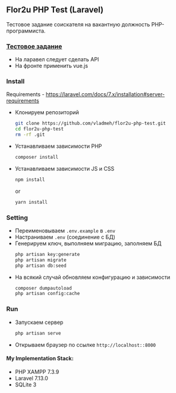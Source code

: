 ## Flor2u PHP Test (Laravel)
Тестовое задание соискателя на вакантную должность PHP-программиста.

### [Тестовое задание](https://github.com/DanilaGegele/HR-php-test)
* На ларавел следует сделать API
* На фронте применить vue.js

### Install

Requirements - https://laravel.com/docs/7.x/installation#server-requirements

* Клонируем репозиторий
    ```bash
    git clone https://github.com/vladmeh/flor2u-php-test.git
    cd flor2u-php-test
    rm -rf .git
    ```
* Устанавливаем зависимости PHP
    ```bash
    composer install
    ```
* Устанавливаем зависимости JS и CSS
    ```bash
    npm install
    ```
    or
    ```bash
    yarn install
    ```

### Setting
* Переименовываем `.env.example` в `.env`
* Настраниваем `.env` (соединение с БД)
* Генерируем ключ, выполняем миграцию, заполняем БД
    ```bash
    php artisan key:generate
    php artisan migrate
    php artisan db:seed
    ```
* На всякий случай обновляем конфигурацию и зависимости
    ```bash
    composer dumpautoload
    php artisan config:cache
    ```

### Run
* Запускаем сервер
    ```bash
    php artisan serve
    ```
* Открываем браузер по ссылке `http://localhost::8000`

#### My Implementation Stack:
* PHP XAMPP 7.3.9
* Laravel 7.13.0
* SQLite 3
